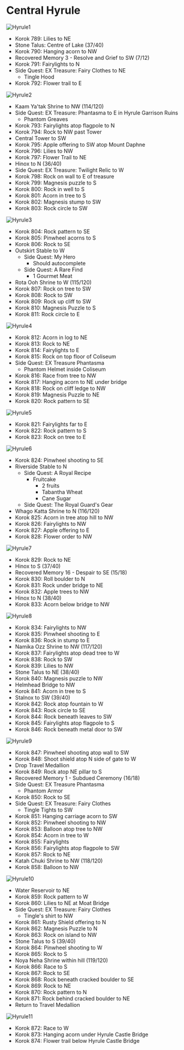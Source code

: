 # Central Hyrule

![Hyrule1](images/Hyrule1.PNG)

* Korok 789: Lilies to NE
* Stone Talus: Centre of Lake (37/40)
* Korok 790: Hanging acorn to NW
* Recovered Memory 3 - Resolve and Grief to SW (7/12)
* Korok 791: Fairylights to N
* Side Quest: EX Treasure: Fairy Clothes to NE
  * Tingle Hood
* Korok 792: Flower trail to E

![Hyrule2](images/Hyrule2.PNG)

* Kaam Ya'tak Shrine to NW (114/120)
* Side Quest: EX Treasure: Phantasma to E in Hyrule Garrison Ruins
  * Phantom Greaves
* Korok 793: Fairylights atop flagpole to N
* Korok 794: Rock to NW past Tower
* Central Tower to SW
* Korok 795: Apple offering to SW atop Mount Daphne
* Korok 796: Lilies to NW
* Korok 797: Flower Trail to NE
* Hinox to N (36/40)
* Side Quest: EX Treasure: Twilight Relic to W
* Korok 798: Rock on wall to E of treasure
* Korok 799: Magnesis puzzle to S
* Korok 800: Rock in well to S
* Korok 801: Acorn in tree to S
* Korok 802: Magnesis stump to SW
* Korok 803: Rock circle to SW

![Hyrule3](images/Hyrule3.PNG)

* Korok 804: Rock pattern to SE
* Korok 805: Pinwheel acorns to S
* Korok 806: Rock to SE
* Outskirt Stable to W
  * Side Quest: My Hero
    * Should autocomplete
  * Side Quest: A Rare Find
    * 1 Gourmet Meat
* Rota Ooh Shrine to W (115/120)
* Korok 807: Rock on tree to SW
* Korok 808: Rock to SW
* Korok 809: Rock up cliff to SW
* Korok 810: Magnesis Puzzle to S
* Korok 811: Rock circle to E

![Hyrule4](images/Hyrule4.PNG)

* Korok 812: Acorn in log to NE
* Korok 813: Rock to NE
* Korok 814: Fairylights to E
* Korok 815: Rock on top floor of Coliseum
* Side Quest: EX Treasure Phantasma
  * Phantom Helmet inside Coliseum
* Korok 816: Race from tree to NW
* Korok 817: Hanging acorn to NE under bridge
* Korok 818: Rock on cliff ledge to NW
* Korok 819: Magnesis Puzzle to NE
* Korok 820: Rock pattern to SE

![Hyrule5](images/Hyrule5.PNG)

* Korok 821: Fairylights far to E
* Korok 822: Rock pattern to S
* Korok 823: Rock on tree to E

![Hyrule6](images/Hyrule6.PNG)

* Korok 824: Pinwheel shooting to SE
* Riverside Stable to N
  * Side Quest: A Royal Recipe
    * Fruitcake
      * 2 fruits
      * Tabantha Wheat
      * Cane Sugar
  * Side Quest: The Royal Guard's Gear
* Whago Katta Shrine to N (116/120)
* Korok 825: Acorn in tree atop hill to NW
* Korok 826: Fairylights to NW
* Korok 827: Apple offering to E
* Korok 828: Flower order to NW

![Hyrule7](images/Hyrule7.PNG)

* Korok 829: Rock to NE
* Hinox to S (37/40)
* Recovered Memory 16 - Despair to SE (15/18)
* Korok 830: Roll boulder to N
* Korok 831: Rock under bridge to NE
* Korok 832: Apple trees to NW
* Hinox to N (38/40)
* Korok 833: Acorn below bridge to NW

![Hyrule8](images/Hyrule8.PNG)

* Korok 834: Fairylights to NW
* Korok 835: Pinwheel shooting to E
* Korok 836: Rock in stump to E
* Namika Ozz Shrine to NW (117/120)
* Korok 837: Fairylights atop dead tree to W
* Korok 838: Rock to SW
* Korok 839: Lilies to NW
* Stone Talus to NE (38/40)
* Korok 840: Magnesis puzzle to NW
* Helmhead Bridge to NW
* Korok 841: Acorn in tree to S
* Stalnox to SW (39/40)
* Korok 842: Rock atop fountain to W
* Korok 843: Rock circle to SE
* Korok 844: Rock beneath leaves to SW
* Korok 845: Fairylights atop flagpole to S
* Korok 846: Rock beneath metal door to SW

![Hyrule9](images/Hyrule9.PNG)

* Korok 847: Pinwheel shooting atop wall to SW
* Korok 848: Shoot shield atop N side of gate to W
* Drop Travel Medallion
* Korok 849: Rock atop NE pillar to S
* Recovered Memory 1 - Subdued Ceremony (16/18)
* Side Quest: EX Treasure Phantasma
  * Phantom Armor
* Korok 850: Rock to SE
* Side Quest: EX Treasure: Fairy Clothes
  * Tingle Tights to SW
* Korok 851: Hanging carriage acorn to SW
* Korok 852: Pinwheel shooting to NW
* Korok 853: Balloon atop tree to NW
* Korok 854: Acorn in tree to W
* Korok 855: Fairylights
* Korok 856: Fairylights atop flagpole to SW
* Korok 857: Rock to NE
* Katah Chuki Shrine to NW (118/120)
* Korok 858: Balloon to NW

![Hyrule10](images/Hyrule10.PNG)

* Water Reservoir to NE
* Korok 859: Rock pattern to W
* Korok 860: Lilies to NE at Moat Bridge
* Side Quest: EX Treasure: Fairy Clothes
  * Tingle's shirt to NW
* Korok 861: Rusty Shield offering to N
* Korok 862: Magnesis Puzzle to N
* Korok 863: Rock on island to NW
* Stone Talus to S (39/40)
* Korok 864: Pinwheel shooting to W
* Korok 865: Rock to S
* Noya Neha Shrine within hill (119/120)
* Korok 866: Race to S
* Korok 867: Rock to SE
* Korok 868: Rock beneath cracked boulder to SE
* Korok 869: Rock to NE
* Korok 870: Rock pattern to N
* Korok 871: Rock behind cracked boulder to NE
* Return to Travel Medallion

![Hyrule11](images/Hyrule11.PNG)

* Korok 872: Race to W
* Korok 873: Hanging acorn under Hyrule Castle Bridge
* Korok 874: Flower trail below Hyrule Castle Bridge

